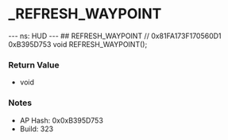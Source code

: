 # _REFRESH_WAYPOINT

--- ns: HUD --- ## REFRESH_WAYPOINT  // 0x81FA173F170560D1 0xB395D753 void REFRESH_WAYPOINT();

### Return Value
* void

### Notes
* AP Hash: 0x0xB395D753
* Build: 323

